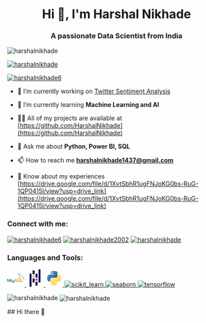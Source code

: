 <h1 align="center">Hi 👋, I'm Harshal Nikhade</h1>
<h3 align="center">A passionate Data Scientist from India</h3>

<p align="left"> <img src="https://komarev.com/ghpvc/?username=harshalnikhade&label=Profile%20views&color=0e75b6&style=flat" alt="harshalnikhade" /> </p>

<p align="left"> <a href="https://github.com/ryo-ma/github-profile-trophy"><img src="https://github-profile-trophy.vercel.app/?username=harshalnikhade" alt="harshalnikhade" /></a> </p>

<p align="left"> <a href="https://twitter.com/harshalnikhade6" target="blank"><img src="https://img.shields.io/twitter/follow/harshalnikhade6?logo=twitter&style=for-the-badge" alt="harshalnikhade6" /></a> </p>

- 🔭 I’m currently working on [Twitter Sentiment Analysis](https://github.com/HarshalNikhade/Twitter-Sentiment-Analysis)

- 🌱 I’m currently learning **Machine Learning and AI**

- 👨‍💻 All of my projects are available at [https://github.com/HarshalNikhade](https://github.com/HarshalNikhade)

- 💬 Ask me about **Python, Power BI, SQL**

- 📫 How to reach me **harshalnikhade1437@gmail.com**

- 📄 Know about my experiences [https://drive.google.com/file/d/1XvtSbhR1ugFNJoKG0bs-RuG-1QP0415l/view?usp=drive_link](https://drive.google.com/file/d/1XvtSbhR1ugFNJoKG0bs-RuG-1QP0415l/view?usp=drive_link)

<h3 align="left">Connect with me:</h3>
<p align="left">
<a href="https://twitter.com/harshalnikhade6" target="blank"><img align="center" src="https://raw.githubusercontent.com/rahuldkjain/github-profile-readme-generator/master/src/images/icons/Social/twitter.svg" alt="harshalnikhade6" height="30" width="40" /></a>
<a href="https://linkedin.com/in/harshalnikhade2002" target="blank"><img align="center" src="https://raw.githubusercontent.com/rahuldkjain/github-profile-readme-generator/master/src/images/icons/Social/linked-in-alt.svg" alt="harshalnikhade2002" height="30" width="40" /></a>
<a href="https://kaggle.com/harshalnikhade" target="blank"><img align="center" src="https://raw.githubusercontent.com/rahuldkjain/github-profile-readme-generator/master/src/images/icons/Social/kaggle.svg" alt="harshalnikhade" height="30" width="40" /></a>
</p>

<h3 align="left">Languages and Tools:</h3>
<p align="left"> <a href="https://www.mysql.com/" target="_blank" rel="noreferrer"> <img src="https://raw.githubusercontent.com/devicons/devicon/master/icons/mysql/mysql-original-wordmark.svg" alt="mysql" width="40" height="40"/> </a> <a href="https://pandas.pydata.org/" target="_blank" rel="noreferrer"> <img src="https://raw.githubusercontent.com/devicons/devicon/2ae2a900d2f041da66e950e4d48052658d850630/icons/pandas/pandas-original.svg" alt="pandas" width="40" height="40"/> </a> <a href="https://www.python.org" target="_blank" rel="noreferrer"> <img src="https://raw.githubusercontent.com/devicons/devicon/master/icons/python/python-original.svg" alt="python" width="40" height="40"/> </a> <a href="https://scikit-learn.org/" target="_blank" rel="noreferrer"> <img src="https://upload.wikimedia.org/wikipedia/commons/0/05/Scikit_learn_logo_small.svg" alt="scikit_learn" width="40" height="40"/> </a> <a href="https://seaborn.pydata.org/" target="_blank" rel="noreferrer"> <img src="https://seaborn.pydata.org/_images/logo-mark-lightbg.svg" alt="seaborn" width="40" height="40"/> </a> <a href="https://www.tensorflow.org" target="_blank" rel="noreferrer"> <img src="https://www.vectorlogo.zone/logos/tensorflow/tensorflow-icon.svg" alt="tensorflow" width="40" height="40"/> </a> </p>

<p><img align="left" src="https://github-readme-stats.vercel.app/api/top-langs?username=harshalnikhade&show_icons=true&locale=en&layout=compact" alt="harshalnikhade" /></p>

<p>&nbsp;<img align="center" src="https://github-readme-stats.vercel.app/api?username=harshalnikhade&show_icons=true&locale=en" alt="harshalnikhade" /></p>## Hi there 👋

<!--
**HarshalNikhade/HarshalNikhade** is a ✨ _special_ ✨ repository because its `README.md` (this file) appears on your GitHub profile.

Here are some ideas to get you started:

- 🔭 I’m currently working on ...
- 🌱 I’m currently learning ...
- 👯 I’m looking to collaborate on ...
- 🤔 I’m looking for help with ...
- 💬 Ask me about ...
- 📫 How to reach me: ...
- 😄 Pronouns: ...
- ⚡ Fun fact: ...
-->
